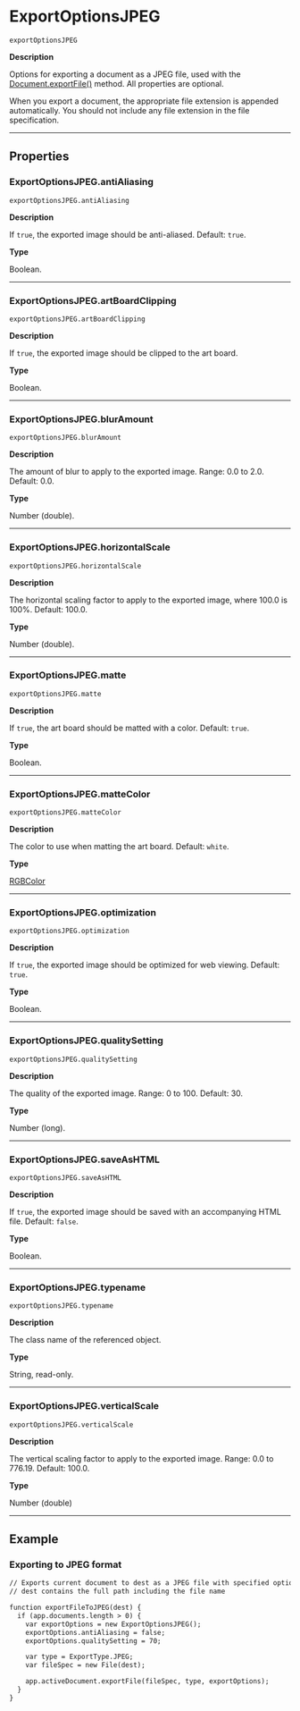 <a id="jsobjref-exportoptionsjpeg"></a>

# ExportOptionsJPEG

`exportOptionsJPEG`

**Description**

Options for exporting a document as a JPEG file, used with the [Document.exportFile()](Document.md#jsobjref-document-exportfile) method. All properties are optional.

When you export a document, the appropriate file extension is appended automatically. You should not include any file extension in the file specification.

---

## Properties

<a id="jsobjref-exportoptionsjpeg-antialiasing"></a>

### ExportOptionsJPEG.antiAliasing

`exportOptionsJPEG.antiAliasing`

**Description**

If `true`, the exported image should be anti-aliased. Default: `true`.

**Type**

Boolean.

---

<a id="jsobjref-exportoptionsjpeg-artboardclipping"></a>

### ExportOptionsJPEG.artBoardClipping

`exportOptionsJPEG.artBoardClipping`

**Description**

If `true`, the exported image should be clipped to the art board.

**Type**

Boolean.

---

<a id="jsobjref-exportoptionsjpeg-bluramount"></a>

### ExportOptionsJPEG.blurAmount

`exportOptionsJPEG.blurAmount`

**Description**

The amount of blur to apply to the exported image. Range: 0.0 to 2.0. Default: 0.0.

**Type**

Number (double).

---

<a id="jsobjref-exportoptionsjpeg-horizontalscale"></a>

### ExportOptionsJPEG.horizontalScale

`exportOptionsJPEG.horizontalScale`

**Description**

The horizontal scaling factor to apply to the exported image, where 100.0 is 100%. Default: 100.0.

**Type**

Number (double).

---

<a id="jsobjref-exportoptionsjpeg-matte"></a>

### ExportOptionsJPEG.matte

`exportOptionsJPEG.matte`

**Description**

If `true`, the art board should be matted with a color. Default: `true`.

**Type**

Boolean.

---

<a id="jsobjref-exportoptionsjpeg-mattecolor"></a>

### ExportOptionsJPEG.matteColor

`exportOptionsJPEG.matteColor`

**Description**

The color to use when matting the art board. Default: `white`.

**Type**

[RGBColor](RGBColor.md#jsobjref-rgbcolor)

---

<a id="jsobjref-exportoptionsjpeg-optimization"></a>

### ExportOptionsJPEG.optimization

`exportOptionsJPEG.optimization`

**Description**

If `true`, the exported image should be optimized for web viewing. Default: `true`.

**Type**

Boolean.

---

<a id="jsobjref-exportoptionsjpeg-qualitysetting"></a>

### ExportOptionsJPEG.qualitySetting

`exportOptionsJPEG.qualitySetting`

**Description**

The quality of the exported image. Range: 0 to 100. Default: 30.

**Type**

Number (long).

---

<a id="jsobjref-exportoptionsjpeg-saveashtml"></a>

### ExportOptionsJPEG.saveAsHTML

`exportOptionsJPEG.saveAsHTML`

**Description**

If `true`, the exported image should be saved with an accompanying HTML file. Default: `false`.

**Type**

Boolean.

---

<a id="jsobjref-exportoptionsjpeg-typename"></a>

### ExportOptionsJPEG.typename

`exportOptionsJPEG.typename`

**Description**

The class name of the referenced object.

**Type**

String, read-only.

---

<a id="jsobjref-exportoptionsjpeg-verticalscale"></a>

### ExportOptionsJPEG.verticalScale

`exportOptionsJPEG.verticalScale`

**Description**

The vertical scaling factor to apply to the exported image. Range: 0.0 to 776.19. Default: 100.0.

**Type**

Number (double)

---

## Example

### Exporting to JPEG format

```default
// Exports current document to dest as a JPEG file with specified options,
// dest contains the full path including the file name

function exportFileToJPEG(dest) {
  if (app.documents.length > 0) {
    var exportOptions = new ExportOptionsJPEG();
    exportOptions.antiAliasing = false;
    exportOptions.qualitySetting = 70;

    var type = ExportType.JPEG;
    var fileSpec = new File(dest);

    app.activeDocument.exportFile(fileSpec, type, exportOptions);
  }
}
```
